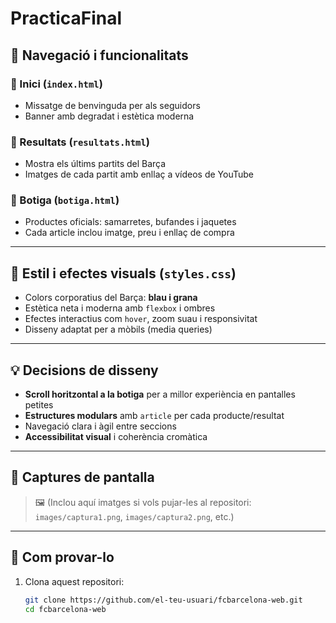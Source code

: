 # PracticaFinal

## 🧭 Navegació i funcionalitats

### 🔹 Inici (`index.html`)
- Missatge de benvinguda per als seguidors
- Banner amb degradat i estètica moderna

### 🔹 Resultats (`resultats.html`)
- Mostra els últims partits del Barça
- Imatges de cada partit amb enllaç a vídeos de YouTube

### 🔹 Botiga (`botiga.html`)
- Productes oficials: samarretes, bufandes i jaquetes
- Cada article inclou imatge, preu i enllaç de compra

---

## 🎨 Estil i efectes visuals (`styles.css`)

- Colors corporatius del Barça: **blau i grana**
- Estètica neta i moderna amb `flexbox` i ombres
- Efectes interactius com `hover`, zoom suau i responsivitat
- Disseny adaptat per a mòbils (media queries)

---

## 💡 Decisions de disseny

- **Scroll horitzontal a la botiga** per a millor experiència en pantalles petites
- **Estructures modulars** amb `article` per cada producte/resultat
- Navegació clara i àgil entre seccions
- **Accessibilitat visual** i coherència cromàtica

---

## 📸 Captures de pantalla

> 🖼️ (Inclou aquí imatges si vols pujar-les al repositori: `images/captura1.png`, `images/captura2.png`, etc.)

---

## 🚀 Com provar-lo

1. Clona aquest repositori:
   ```bash
   git clone https://github.com/el-teu-usuari/fcbarcelona-web.git
   cd fcbarcelona-web
